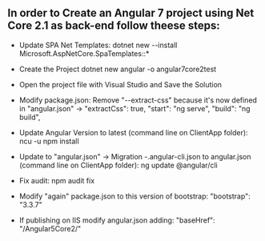 ## In order to Create an Angular 7 project using Net Core 2.1 as back-end follow theese steps:

* Update SPA Net Templates:
dotnet new --install Microsoft.AspNetCore.SpaTemplates::*

* Create the Project
dotnet new angular -o angular7core2test

* Open the project file with Visual Studio and Save the Solution

* Modify package.json:
Remove "--extract-css" because it's now defined in "angular.json" -> "extractCss": true,
"start": "ng serve",
"build": "ng build",

* Update Angular Version to latest (command line on ClientApp folder):
ncu -u
npm install

* Update to "angular.json" -> Migration -.angular-cli.json to angular.json (command line on ClientApp folder):
ng update @angular/cli

* Fix audit: npm audit fix

* Modify "again" package.json to this version of bootstrap:
"bootstrap": "3.3.7"

* If publishing on IIS modify angular.json adding:
"baseHref": "/Angular5Core2/"
